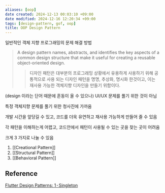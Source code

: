```yaml
---
aliases: [oop]
date created: 2024-12-13 00:03:10 +09:00
date modified: 2024-12-16 12:20:34 +09:00
tags: [design-pattern, gof, oop]
title: OOP Design Pattern
---
```


일반적인 객체 지향 프로그래밍의 문제 해결 방법

> A design pattern names, abstracts, and identifies the key aspects of a common design structure that make it useful for creating a reusable object-oriented design.
> > 디자인 패턴은 대부분의 프로그래밍 상황에서 유용하게 사용하기 위해 공통적으로 사용 되는 디자인 패턴을 명명, 추상화, 명시화 한것이고, 이는 재사용 가능한 객체지향 디자인을 만들기 위함이다.

(design 이라는 단어 때문에 혼동이 올 수 있으나) UI/UX 문제를 풀기 위한 것이 아님

특정 객체지향 문제를 풀기 위한 청사진에 가까움

개발 시간을 앞당길 수 있고, 코드를 더욱 유연하고 재사용 가능하게 만들어 줄 수 있음

각 패턴을 이해하는게 어렵고, 코드안에서 패턴이 사용될 수 있는 곳을 찾는 곳이 어려움

크게 3 가지로 나눌 수 있음

1. [[Creational Pattern]]
2. [[Structural Pattern]]
3. [[Behavioral Pattern]]

## Reference

[Flutter Design Patterns: 1 - Singleton](https://medium.com/flutter-community/flutter-design-patterns-1-singleton-437f04e923ce)
